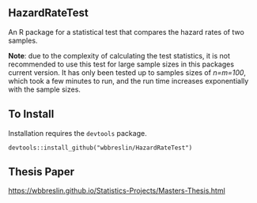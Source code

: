 ## HazardRateTest
An R package for a statistical test that compares the hazard rates of two samples.

**Note**: due to the complexity of calculating the test statistics, it is not recommended to use this test for large sample sizes in this packages current version. It has only been tested up to samples sizes of *n=m=100*, which took a few minutes to run, and the run time increases exponentially with the sample sizes.

## To Install
Installation requires the `devtools` package.

```{r}
devtools::install_github("wbbreslin/HazardRateTest")
```

## Thesis Paper
https://wbbreslin.github.io/Statistics-Projects/Masters-Thesis.html
